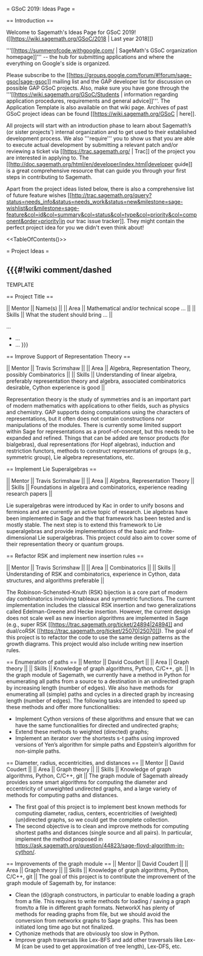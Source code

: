 = GSoC 2019: Ideas Page =

== Introduction ==

Welcome to Sagemath's Ideas Page for GSoC 2019! ([[https://wiki.sagemath.org/GSoC/2018 | Last year 2018]])

'''[[https://summerofcode.withgoogle.com/ | SageMath's GSoC organization homepage]]''' -- the hub for submitting applications and where the everything on Google's side is organized.

Please subscribe to the [[https://groups.google.com/forum/#!forum/sage-gsoc|sage-gsoc]] mailing list and the GAP developer list for discussion on possible GAP GSoC projects. Also, make sure you have gone through the '''[[https://wiki.sagemath.org/GSoC/Students | information regarding application procedures, requirements and general advice]]'''. The Application Template is also available on that wiki page. Archives of past GSoC project ideas can be found [[https://wiki.sagemath.org/GSoC | here]].

All projects will start with an introduction phase to learn about Sagemath’s (or sister projects') internal organization and to get used to their established development process. We also '''require''' you to show us that you are able to execute actual development by submitting a relevant patch and/or reviewing a ticket via [[https://trac.sagemath.org/ | Trac]] of the project you are interested in applying to. The [[http://doc.sagemath.org/html/en/developer/index.html|developer guide]] is a great comprehensive resource that can guide you through your first steps in contributing to Sagemath.

Apart from the project ideas listed below, there is also a comprehensive list of future feature wishes [[http://trac.sagemath.org/query?status=needs_info&status=needs_work&status=new&milestone=sage-wishlist&or&milestone=sage-feature&col=id&col=summary&col=status&col=type&col=priority&col=component&order=priority|in our trac issue tracker]].
They might contain the perfect project idea for you we didn't even think about!

<<TableOfContents()>>

= Project Ideas =



{{{#!wiki comment/dashed
---

TEMPLATE

== Project Title ==

|| Mentor     || Name(s) ||
|| Area       || Mathematical and/or technical scope ... ||
|| Skills     || What the student should bring ... ||

...

  * ...
  * ...
}}}

== Improve Support of Representation Theory ==

|| Mentor     || Travis Scrimshaw ||
|| Area       || Algebra, Representation Theory, possibly Combinatorics ||
|| Skills     || Understanding of linear algebra, preferably representation theory and algebra, associated combinatorics desirable, Cython experience is good ||

Representation theory is the study of symmetries and is an important part of modern mathematics with applications to other fields, such as physics and chemistry. GAP supports doing computations using the characters of representations, but it often does not contain constructions nor manipulations of the modules. There is currently some limited support within Sage for representations as a proof-of-concept, but this needs to be expanded and refined. Things that can be added are tensor products (for bialgebras), dual representations (for Hopf algebras), induction and restriction functors, methods to construct representations of groups (e.g., symmetric group), Lie algebra representations, etc.

== Implement Lie Superalgebras ==

|| Mentor     || Travis Scrimshaw ||
|| Area       || Algebra, Representation Theory ||
|| Skills     || Foundations in algebra and combinatorics, experience reading research papers ||

Lie superalgebras were introduced by Kac in order to unify bosons and fermions and are currently an active topic of research. Lie algebras have been implemented in Sage and the that framework has been tested and is mostly stable. The next step is to extend this framework to Lie superalgebras and provide implementations of the basic and finite-dimensional Lie superalgebras. This project could also aim to cover some of their representation theory or quantum groups.


== Refactor RSK and implement new insertion rules ==

|| Mentor     || Travis Scrimshaw ||
|| Area       || Combinatorics ||
|| Skills     || Understanding of RSK and combinatorics, experience in Cython, data structures, and algorithms preferable ||

The Robinson-Schensted-Knuth (RSK) bijection is a core part of modern day combinatorics involving tableaux and symmetric functions. The current implementation includes the classical RSK insertion and two generalizations called Edelman-Greene and Hecke insertion. However, the current design does not scale well as new insertion algorithms are implemented in Sage (e.g., super RSK [[https://trac.sagemath.org/ticket/24894|24894]] and dual/coRSK [[https://trac.sagemath.org/ticket/25070|25070]]). The goal of this project is to refactor the code to use the same design patterns as the growth diagrams. This project would also include writing new insertion rules.


== Enumeration of paths ==
|| Mentor     || David Coudert ||
|| Area       || Graph theory ||
|| Skills     || Knowledge of graph algorithms, Python, C/C++, git. ||
In the graph module of Sagemath, we currently have a method in Python for enumerating all paths from a source to a destination in an undirected graph by increasing length (number of edges). We also have methods for enumerating all (simple) paths and cycles in a directed graph by increasing length (number of edges).
The following tasks are intended to speed up these methods and offer more functionalities:
 * Implement Cython versions of these algorithms and ensure that we can have the same functionalities for directed and undirected graphs;
 * Extend these methods to weighted (directed) graphs;
 * Implement an iterator over the shortests s-t paths using improved versions of Yen’s algorithm for simple paths and Eppstein’s algorithm for non-simple paths.


== Diameter, radius, eccentricities, and distances ==
|| Mentor     || David Coudert ||
|| Area       || Graph theory ||
|| Skills     || Knowledge of graph algorithms, Python, C/C++, git ||
The graph module of Sagemath already provides some smart algorithms for computing the diameter and eccentricity of unweighted undirected graphs, and a large variety of methods for computing paths and distances.
 * The first goal of this project is to implement best known methods for computing diameter, radius, centers, eccentricities of (weighted) (un)directed graphs, so we could get the complete collection.
 * The second objective is to clean and improve methods for computing shortest paths and distances (single source and all pairs). In particular, implement the method proposed in https://ask.sagemath.org/question/44823/sage-floyd-algorithm-in-cython/. 


== Improvements of the graph module ==
|| Mentor     || David Coudert ||
|| Area       || Graph theory ||
|| Skills     || Knowledge of graph algorithms, Python, C/C++, git ||
The goal of this project is to contribute the improvement of the graph module of Sagemath by, for instance:
 * Clean the (di)graph constructors, in particular to enable loading a graph from a file. This requires to write methods for loading / saving a graph from/to a file in different graph formats. NetworkX has plenty of methods for reading graphs from file, but we should avoid the conversion from networkx graphs to Sage graphs. This has been initiated long time ago but not finalized.
 * Cythonize methods that are obviously too slow in Python.
 * Improve graph traversals like Lex-BFS and add other traversals like Lex-M (can be used to get approximation of tree length), Lex-DFS, etc.
